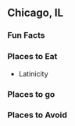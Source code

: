 ## Chicago, IL

### Fun Facts

### Places to Eat
- Latinicity
### Places to go

### Places to Avoid
